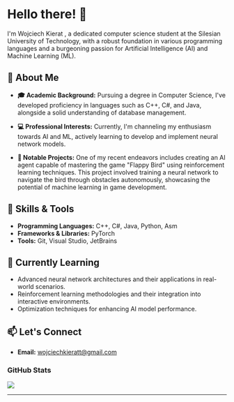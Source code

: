 # **Hello there! 👋**  

I'm Wojciech Kierat , a dedicated computer science student at the Silesian University of Technology, with a robust foundation in various programming languages and a burgeoning passion for Artificial Intelligence (AI) and Machine Learning (ML).

## 🚀 About Me

- **🎓 Academic Background:** Pursuing a degree in Computer Science, I've developed proficiency in languages such as C++, C#, and Java, alongside a solid understanding of database management.

- **💻 Professional Interests:** Currently, I'm channeling my enthusiasm towards AI and ML, actively learning to develop and implement neural network models.

- **🧠 Notable Projects:** One of my recent endeavors includes creating an AI agent capable of mastering the game "Flappy Bird" using reinforcement learning techniques. This project involved training a neural network to navigate the bird through obstacles autonomously, showcasing the potential of machine learning in game development.

## 🔧 Skills & Tools

- **Programming Languages:** C++, C#, Java, Python, Asm
- **Frameworks & Libraries:** PyTorch 
- **Tools:** Git, Visual Studio, JetBrains

## 🌱 Currently Learning

- Advanced neural network architectures and their applications in real-world scenarios.
- Reinforcement learning methodologies and their integration into interactive environments.
- Optimization techniques for enhancing AI model performance.

## 📫 Let's Connect

- **Email:** [wojciechkieratt@gmail.com](mailto:wojciechkieratt@gmail.com)


### GitHub Stats

<a href="#">
<img align="center" src="https://github-readme-stats.vercel.app/api/top-langs/?username=Kieratw&theme=dark&hide_langs_below=1" />
</a>

---

